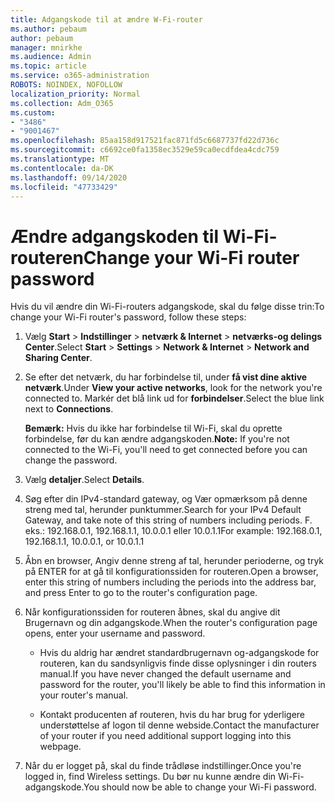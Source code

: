```yaml
---
title: Adgangskode til at ændre W-Fi-router
ms.author: pebaum
author: pebaum
manager: mnirkhe
ms.audience: Admin
ms.topic: article
ms.service: o365-administration
ROBOTS: NOINDEX, NOFOLLOW
localization_priority: Normal
ms.collection: Adm_O365
ms.custom:
- "3486"
- "9001467"
ms.openlocfilehash: 85aa158d917521fac871fd5c6687737fd22d736c
ms.sourcegitcommit: c6692ce0fa1358ec3529e59ca0ecdfdea4cdc759
ms.translationtype: MT
ms.contentlocale: da-DK
ms.lasthandoff: 09/14/2020
ms.locfileid: "47733429"
---
```

# <a name="change-your-wi-fi-router-password"></a><span data-ttu-id="e993d-102">Ændre adgangskoden til Wi-Fi-routeren</span><span class="sxs-lookup"><span data-stu-id="e993d-102">Change your Wi-Fi router password</span></span>

<span data-ttu-id="e993d-103">Hvis du vil ændre din Wi-Fi-routers adgangskode, skal du følge disse trin:</span><span class="sxs-lookup"><span data-stu-id="e993d-103">To change your Wi-Fi router's password, follow these steps:</span></span>

1. <span data-ttu-id="e993d-104">Vælg **Start**  >  **Indstillinger**  >  **netværk & Internet**  >  **netværks-og delings Center**.</span><span class="sxs-lookup"><span data-stu-id="e993d-104">Select **Start** > **Settings** > **Network & Internet** > **Network and Sharing Center**.</span></span>

2. <span data-ttu-id="e993d-105">Se efter det netværk, du har forbindelse til, under **få vist dine aktive netværk**.</span><span class="sxs-lookup"><span data-stu-id="e993d-105">Under **View your active networks**, look for the network you're connected to.</span></span> <span data-ttu-id="e993d-106">Markér det blå link ud for **forbindelser**.</span><span class="sxs-lookup"><span data-stu-id="e993d-106">Select the blue link next to **Connections**.</span></span><br>

   <span data-ttu-id="e993d-107">**Bemærk:** Hvis du ikke har forbindelse til Wi-Fi, skal du oprette forbindelse, før du kan ændre adgangskoden.</span><span class="sxs-lookup"><span data-stu-id="e993d-107">**Note:** If you're not connected to the Wi-Fi, you'll need to get connected before you can change the password.</span></span>

3. <span data-ttu-id="e993d-108">Vælg **detaljer**.</span><span class="sxs-lookup"><span data-stu-id="e993d-108">Select **Details**.</span></span>

4. <span data-ttu-id="e993d-109">Søg efter din IPv4-standard gateway, og Vær opmærksom på denne streng med tal, herunder punktummer.</span><span class="sxs-lookup"><span data-stu-id="e993d-109">Search for your IPv4 Default Gateway, and take note of this string of numbers including periods.</span></span> <span data-ttu-id="e993d-110">F. eks.: 192.168.0.1, 192.168.1.1, 10.0.0.1 eller 10.0.1.1</span><span class="sxs-lookup"><span data-stu-id="e993d-110">For example: 192.168.0.1, 192.168.1.1, 10.0.0.1, or 10.0.1.1</span></span>

5. <span data-ttu-id="e993d-111">Åbn en browser, Angiv denne streng af tal, herunder perioderne, og tryk på ENTER for at gå til konfigurationssiden for routeren.</span><span class="sxs-lookup"><span data-stu-id="e993d-111">Open a browser, enter this string of numbers including the periods into the address bar, and press Enter to go to the router's configuration page.</span></span>

6. <span data-ttu-id="e993d-112">Når konfigurationssiden for routeren åbnes, skal du angive dit Brugernavn og din adgangskode.</span><span class="sxs-lookup"><span data-stu-id="e993d-112">When the router's configuration page opens, enter your username and password.</span></span><br>
   - <span data-ttu-id="e993d-113">Hvis du aldrig har ændret standardbrugernavn og-adgangskode for routeren, kan du sandsynligvis finde disse oplysninger i din routers manual.</span><span class="sxs-lookup"><span data-stu-id="e993d-113">If you have never changed the default username and password for the router, you'll likely be able to find this information in your router's manual.</span></span>

   - <span data-ttu-id="e993d-114">Kontakt producenten af routeren, hvis du har brug for yderligere understøttelse af logon til denne webside.</span><span class="sxs-lookup"><span data-stu-id="e993d-114">Contact the manufacturer of your router if you need additional support logging into this webpage.</span></span>

7. <span data-ttu-id="e993d-115">Når du er logget på, skal du finde trådløse indstillinger.</span><span class="sxs-lookup"><span data-stu-id="e993d-115">Once you're logged in, find Wireless settings.</span></span> <span data-ttu-id="e993d-116">Du bør nu kunne ændre din Wi-Fi-adgangskode.</span><span class="sxs-lookup"><span data-stu-id="e993d-116">You should now be able to change your Wi-Fi password.</span></span>
